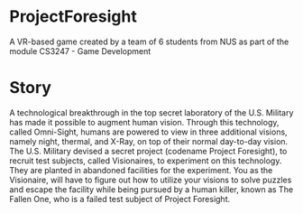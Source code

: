 # ProjectForesight
A VR-based game created by a team of 6 students from NUS as part of the module CS3247 - Game Development

# Story
A technological breakthrough in the top secret laboratory of the U.S. Military has made it possible to augment human vision. Through this technology, called Omni-Sight, humans are powered to view in three additional visions, namely night, thermal, and X-Ray, on top of their normal day-to-day vision. The U.S. Military devised a secret project (codename Project Foresight), to recruit test subjects, called Visionaires, to experiment on this technology. They are planted in abandoned facilities for the experiment. You as the Visionaire, will have to figure out how to utilize your visions to solve puzzles and escape the facility while being pursued by a human killer, known as The Fallen One, who is a failed test subject of Project Foresight.
